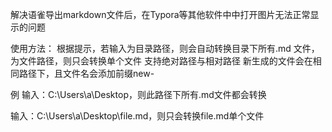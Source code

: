 解决语雀导出markdown文件后，在Typora等其他软件中中打开图片无法正常显示的问题

使用方法：
根据提示，若输入为目录路径，则会自动转换目录下所有.md 文件，为文件路径，则只会转换单个文件
支持绝对路径与相对路径
新生成的文件会在相同路径下，且文件名会添加前缀new-

例
输入：C:\Users\a\Desktop，则此路径下所有.md文件都会转换

输入：C:\Users\a\Desktop\file.md，则只会转换file.md单个文件

